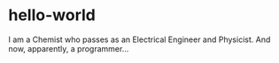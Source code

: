 # hello-world
I am a Chemist who passes as an Electrical Engineer and Physicist. And now, apparently, a programmer...
